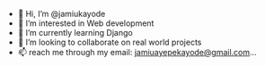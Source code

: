 - 👋 Hi, I’m @jamiukayode
- 👀 I’m interested in Web development 
- 🌱 I’m currently learning  Django
- 💞️ I’m looking to collaborate on real world projects
- 📫 reach me through my email: jamiuayepekayode@gmail.com...

<!---
jamiukayode/jamiukayode is a ✨ special ✨ repository because its `README.md` (this file) appears on your GitHub profile.
You can click the Preview link to take a look at your changes.
--->
